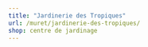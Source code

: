 ```yaml
---
title: "Jardinerie des Tropiques"
url: /muret/jardinerie-des-tropiques/
shop: centre de jardinage
---
```

